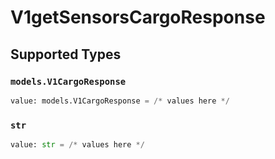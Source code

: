 # V1getSensorsCargoResponse


## Supported Types

### `models.V1CargoResponse`

```python
value: models.V1CargoResponse = /* values here */
```

### `str`

```python
value: str = /* values here */
```


